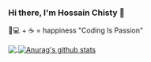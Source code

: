 ### Hi there, I'm Hossain Chisty 👋
👨💻 + ☕ = happiness
"Coding Is Passion"

<a href="https://github.com/hossainchisty">
  <!-- Change the `github-readme-stats.anuraghazra1.vercel.app` to `github-readme-stats.vercel.app`  -->
  <img align="center" src="https://github-readme-stats-teal.vercel.app/api/top-langs/?username=hossainchisty&color="black"/>
</a>
<a href="https://github.com/hossainchisty">
  <img align="center" src="https://github-readme-stats-teal.vercel.app/api?username=hossainchisty&show_icons=truet&include_all_commits=True&hide=contribs" alt="Anurag's github stats" />
</a>







